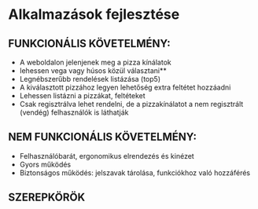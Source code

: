 # Alkalmazások fejlesztése
## FUNKCIONÁLIS KÖVETELMÉNY:
- A weboldalon jelenjenek meg a pizza kínálatok
- lehessen vega vagy húsos közül választani**
- Legnébszerűbb rendelések listázása (top5)
- A kiválasztott pizzához legyen lehetőség extra feltétet hozzáadni
- Lehessen listázni a pizzákat, feltéteket
- Csak regisztrálva lehet rendelni, de a pizzakínálatot a nem regisztrált (vendég) felhasználók is láthatják
## NEM FUNKCIONÁLIS KÖVETELMÉNY:
- Felhasználóbarát, ergonomikus elrendezés és kinézet
- Gyors működés
- Biztonságos működés: jelszavak tárolása, funkciókhoz való hozzáférés
## SZEREPKÖRÖK

